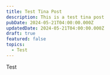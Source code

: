 ```yaml
---
title: Test Tina Post
description: This is a test tina post
pubDate: 2024-05-21T04:00:00.000Z
updatedDate: 2024-05-21T04:00:00.000Z
draft: true
featured: false
topics:
  - Test
---
```


Test
